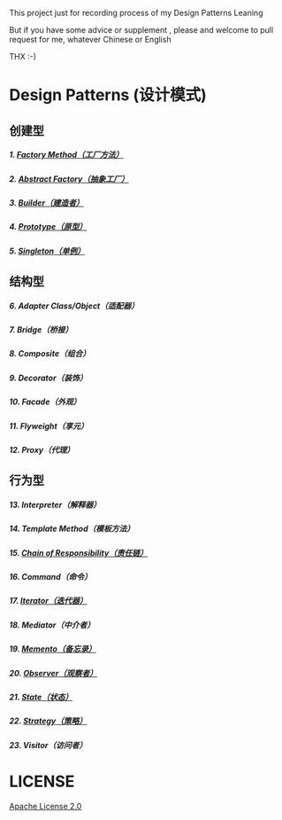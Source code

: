 
This project just for recording process of my Design Patterns Leaning

But if you have some advice or supplement , please and welcome to pull request for me, whatever Chinese or English

THX :-)

# Design Patterns (设计模式)

## 创建型

##### 1. <a href="https://github.com/InnoFang/DesignPatterns/tree/master/src/io/innofang/FactoryMethod">Factory Method（工厂方法）</a>

##### 2. <a href="https://github.com/InnoFang/DesignPatterns/tree/master/src/io/innofang/AbstractFactory">Abstract Factory（抽象工厂）</a>

##### 3. <a href="https://github.com/InnoFang/DesignPatterns/tree/master/src/io/innofang/Builder">Builder（建造者）</a>

##### 4. <a href="https://github.com/InnoFang/DesignPatterns/tree/master/src/io/innofang/Prototype">Prototype（原型）</a>

##### 5. <a href="https://github.com/InnoFang/DesignPatterns/tree/master/src/io/innofang/Singleton">Singleton（单例）</a>

## 结构型

##### 6.  Adapter Class/Object（适配器）

##### 7.  Bridge（桥接）

##### 8.  Composite（组合）

##### 9.  Decorator（装饰）

##### 10. Facade（外观）

##### 11. Flyweight（享元）

##### 12. Proxy（代理）

## 行为型

##### 13. Interpreter（解释器）

##### 14. Template Method（模板方法）

##### 15. <a href="https://github.com/InnoFang/DesignPatterns/tree/master/src/io/innofang/ChainOfResponsibility">Chain of Responsibility（责任链）</a>

##### 16. Command（命令）

##### 17. <a href="https://github.com/InnoFang/DesignPatterns/tree/master/src/io/innofang/Iterator">Iterator（迭代器）</a>

##### 18. Mediator（中介者）

##### 19. <a href="https://github.com/InnoFang/DesignPatterns/tree/master/src/io/innofang/Memento">Memento（备忘录）</a>

##### 20. <a href="https://github.com/InnoFang/DesignPatterns/tree/master/src/io/innofang/Observer">Observer（观察者）</a>

##### 21. <a href="https://github.com/InnoFang/DesignPatterns/tree/master/src/io/innofang/State">State（状态）</a>

##### 22. <a href="https://github.com/InnoFang/DesignPatterns/tree/master/src/io/innofang/Strategy">Strategy（策略）</a>

##### 23. Visitor（访问者）

# LICENSE

   [Apache License 2.0](https://github.com/InnoFang/DesignPatterns/blob/master/LICENSE)
